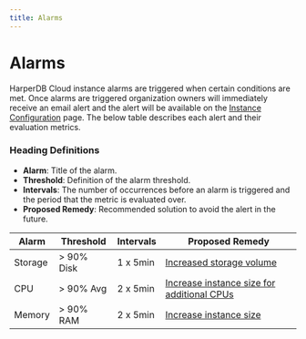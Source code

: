 ```yaml
---
title: Alarms
---
```


# Alarms

HarperDB Cloud instance alarms are triggered when certain conditions are met. Once alarms are triggered organization owners will immediately receive an email alert and the alert will be available on the [Instance Configuration](../../administration/harperdb-studio/instance-configuration) page. The below table describes each alert and their evaluation metrics.

### Heading Definitions

* **Alarm**: Title of the alarm.
* **Threshold**: Definition of the alarm threshold.
* **Intervals**: The number of occurrences before an alarm is triggered and the period that the metric is evaluated over.
* **Proposed Remedy**: Recommended solution to avoid the alert in the future.

| Alarm   | Threshold  | Intervals | Proposed Remedy                                                                                                                  |
| ------- | ---------- | --------- | -------------------------------------------------------------------------------------------------------------------------------- |
| Storage | > 90% Disk | 1 x 5min  | [Increased storage volume](../../administration/harperdb-studio/instance-configuration#update-instance-storage)               |
| CPU     | > 90% Avg  | 2 x 5min  | [Increase instance size for additional CPUs](../../administration/harperdb-studio/instance-configuration#update-instance-ram) |
| Memory  | > 90% RAM  | 2 x 5min  | [Increase instance size](../../administration/harperdb-studio/instance-configuration#update-instance-ram)                     |
